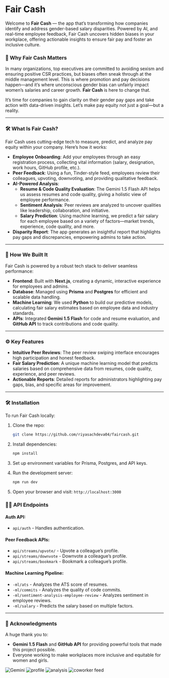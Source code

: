 
# Fair Cash

Welcome to **Fair Cash** — the app that’s transforming how companies identify and address gender-based salary disparities. Powered by AI,  and real-time employee feedback, Fair Cash uncovers hidden biases in your workplace, offering actionable insights to ensure fair pay and foster an inclusive culture. 

### 🚨 Why Fair Cash Matters
In many organizations, top executives are committed to avoiding sexism and ensuring positive CSR practices, but biases often sneak through at the middle management level. This is where promotion and pay decisions happen—and it’s where unconscious gender bias can unfairly impact women’s salaries and career growth. **Fair Cash** is here to change that.

It’s time for companies to gain clarity on their gender pay gaps and take action with data-driven insights. Let’s make pay equity not just a goal—but a reality.

---

### 🛠️ What Is Fair Cash?

Fair Cash uses cutting-edge tech to measure, predict, and analyze pay equity within your company. Here’s how it works:

- **Employee Onboarding**: Add your employees through an easy registration process, collecting vital information (salary, designation, work hours, GitHub profile, etc.).
- **Peer Feedback**: Using a fun, Tinder-style feed, employees review their colleagues, upvoting, downvoting, and providing qualitative feedback.
- **AI-Powered Analysis**:
  - **Resume & Code Quality Evaluation**: The Gemini 1.5 Flash API helps us assess resumes and code quality, giving a holistic view of employee performance.
  - **Sentiment Analysis**: Peer reviews are analyzed to uncover qualities like leadership, collaboration, and initiative.
  - **Salary Prediction**: Using machine learning, we predict a fair salary for each employee based on a variety of factors—market trends, experience, code quality, and more.
- **Disparity Report**: The app generates an insightful report that highlights pay gaps and discrepancies, empowering admins to take action.

---

### 🚀 How We Built It
Fair Cash is powered by a robust tech stack to deliver seamless performance:

- **Frontend**: Built with **Next.js**, creating a dynamic, interactive experience for employees and admins.
- **Database**: Managed using **Prisma** and **Postgres** for efficient and scalable data handling.
- **Machine Learning**: We used **Python** to build our predictive models, calculating fair salary estimates based on employee data and industry standards.
- **APIs**: Integrated **Gemini 1.5 Flash** for code and resume evaluation, and **GitHub API** to track contributions and code quality.

---

### ⚙️ Key Features
- **Intuitive Peer Reviews**: The peer review swiping interface encourages high participation and honest feedback.
- **Fair Salary Prediction**: A unique machine learning model that predicts salaries based on comprehensive data from resumes, code quality, experience, and peer reviews.
- **Actionable Reports**: Detailed reports for administrators highlighting pay gaps, bias, and specific areas for improvement.
---


### 🛠️ Installation

To run Fair Cash locally:

1. Clone the repo:
   ```bash
   git clone https://github.com/riyasachdeva04/faircash.git
   ```

2. Install dependencies:
   ```bash
   npm install
   ```

3. Set up environment variables for Prisma, Postgres, and API keys.

4. Run the development server:
   ```bash
   npm run dev
   ```

5. Open your browser and visit: `http://localhost:3000`

### 🧑‍💻 API Endpoints

#### Auth API:
- `api/auth` - Handles authentication.

#### Peer Feedback APIs:
- `api/streams/upvote/` - Upvote a colleague’s profile.
- `api/streams/downvote` - Downvote a colleague’s profile.
- `api/streams/bookmark` - Bookmark a colleague’s profile.

#### Machine Learning Pipeline:
- `-ml/ats` - Analyzes the ATS score of resumes.
- `-ml/commits` - Analyzes the quality of code commits.
- `-ml/sentiment-analysis-employee-review` - Analyzes sentiment in employee reviews.
- `-ml/salary` - Predicts the salary based on multiple factors.

---

### 💓 Acknowledgments

A huge thank you to:
- **Gemini 1.5 Flash** and **GitHub API** for providing powerful tools that made this project possible.
- Everyone working to make workplaces more inclusive and equitable for women and girls.

![Gemini](gemini.png)
![profile](profile.png)
![analysis](analysis.png)
![coworker feed](coworker_feed.png)

